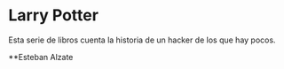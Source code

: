 # Larry Potter

Esta serie de libros cuenta la historia de un hacker de los que hay pocos.

**Esteban Alzate